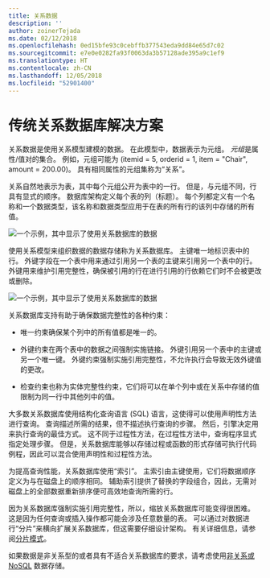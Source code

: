 ```yaml
---
title: 关系数据
description: ''
author: zoinerTejada
ms.date: 02/12/2018
ms.openlocfilehash: 0ed15bfe93c0cebffb377543eda9dd84e65d7c02
ms.sourcegitcommit: e7e0e0282fa93f0063da3b57128ade395a9c1ef9
ms.translationtype: HT
ms.contentlocale: zh-CN
ms.lasthandoff: 12/05/2018
ms.locfileid: "52901400"
---
```

# <a name="traditional-relational-database-solutions"></a>传统关系数据库解决方案

关系数据是使用关系模型建模的数据。 在此模型中，数据表示为元组。 *元组*是属性/值对的集合。 例如，元组可能为 (itemid = 5, orderid = 1, item = "Chair", amount = 200.00)。 具有相同属性的元组集称为“关系”。 

关系自然地表示为表，其中每个元组公开为表中的一行。 但是，与元组不同，行具有显式的顺序。 数据库架构定义每个表的列（标题）。 每个列都定义有一个名称和一个数据类型，该名称和数据类型应用于在表的所有行的该列中存储的所有值。

![一个示例，其中显示了使用关系数据库的数据](../images/example-relational.png)

使用关系模型来组织数据的数据存储称为关系数据库。 主键唯一地标识表中的行。 外键字段在一个表中用来通过引用另一个表的主键来引用另一个表中的行。 外键用来维护引用完整性，确保被引用的行在进行引用的行依赖它们时不会被更改或删除。 

![一个示例，其中显示了使用关系数据库的数据](../images/example-relational2.png)

关系数据库支持有助于确保数据完整性的各种约束：

- 唯一约束确保某个列中的所有值都是唯一的。 

- 外键约束在两个表中的数据之间强制实施链接。 外键引用另一个表中的主键或另一个唯一键。 外键约束强制实施引用完整性，不允许执行会导致无效外键值的更改。

- 检查约束也称为实体完整性约束，它们将可以在单个列中或在关系中存储的值限制为同一行中其他列中的值。 

大多数关系数据库使用结构化查询语言 (SQL) 语言，这使得可以使用声明性方法进行查询。 查询描述所需的结果，但不描述执行查询的步骤。 然后，引擎决定用来执行查询的最佳方式。 这不同于过程性方法，在过程性方法中，查询程序显式指定处理步骤。 但是，关系数据库能够以存储过程或函数的形式存储可执行代码例程，因此可以混合使用声明性和过程性方法。

为提高查询性能，关系数据库使用“索引”。 主索引由主键使用，它们将数据顺序定义为与在磁盘上的顺序相同。 辅助索引提供了替换的字段组合，因此，无需对磁盘上的全部数据重新排序便可高效地查询所需的行。

因为关系数据库强制实施引用完整性，所以，缩放关系数据库可能变得很困难。 这是因为任何查询或插入操作都可能会涉及任意数量的表。 可以通过对数据进行“分片”来横向扩展关系数据库，但这需要仔细设计架构。 有关详细信息，请参阅[分片模式](../../patterns/sharding.md)。

如果数据是非关系型的或者具有不适合关系数据库的要求，请考虑使用[非关系或 NoSQL](../big-data/non-relational-data.md) 数据存储。
